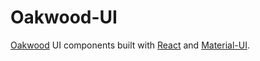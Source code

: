 # Oakwood-UI

[Oakwood](https://oakwood.se) UI components built with [React](https://reactjs.org/) and [Material-UI](https://material-ui.com/).
